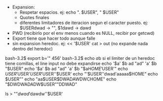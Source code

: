 - Expansion:
	* Respetar espacios. ej: echo ".   $USER", "    $USER"
	* Quotes finales
	* diferentes limitadores de iteracion segun el caracter puesto. ej: $USERdwad -> "", $1dawd -> dawd
- PWD (recibirlo por el env menos cuando es NULL, recibir por getcwd)
- Export tiene que hacer todo aunque falle
- sin expansion heredoc. ej: << '$USER' cat > out (no expande nada dentro del heredoc)



bash-3.2$ export b='" 456'
bash-3.2$ echo $a$b   si el limiter de un heredoc tiene comillas, el line input no debe expandirse
echo '$a' $b ad "ad" 'a' $b "$USER"
echo '$a' $b ad "ad" 'a' $b "$a$HOME'$USER'"
echo $USER'$USER'$USER'$USER''$USER'
echo "'$USER''dwad'aaaaa$HOME"
echo $USER""
echo "aa$USER$DWADAWDWCHOME"
echo "$DWDWADADW$USER""DDWAD"


ls > ""$dwad'$dawdw''$USER'